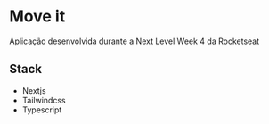 # Move it

Aplicação desenvolvida durante a Next Level Week 4 da Rocketseat

## Stack
- Nextjs
- Tailwindcss
- Typescript